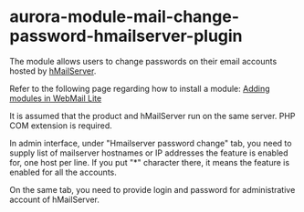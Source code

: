 # aurora-module-mail-change-password-hmailserver-plugin

The module allows users to change passwords on their email accounts hosted by [hMailServer](https://www.hmailserver.com/).

Refer to the following page regarding how to install a module: [Adding modules in WebMail Lite](https://afterlogic.com/docs/webmail-lite-8/installation/adding-modules)

It is assumed that the product and hMailServer run on the same server. PHP COM extension is required.

In admin interface, under "Hmailserver password change" tab, you need to supply list of mailserver hostnames or IP addresses the feature is enabled for, one host per line. If you put "*" character there, it means the feature is enabled for all the accounts.

On the same tab, you need to provide login and password for administrative account of hMailServer.
